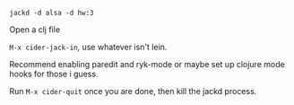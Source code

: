 ```
jackd -d alsa -d hw:3
```

Open a clj file

`M-x cider-jack-in`, use whatever isn't lein.

Recommend enabling paredit and ryk-mode or maybe set up clojure mode hooks for those i guess.

Run `M-x cider-quit` once you are done, then kill the jackd process.